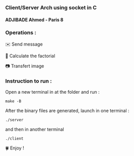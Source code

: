 ### Client/Server Arch using socket in C

#### ADJIBADE Ahmed - Paris 8

### Operations :

✉️ Send message

🧮 Calculate the factorial

📷 Transfert image

### Instruction to run :

Open a new terminal in at the folder and run :

```
make -B
```

After the binary files are generated, launch in one terminal :

```
./server
```

and then in another terminal

```
./client
```

🍀 Enjoy !
